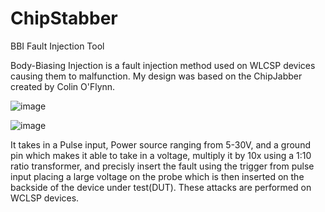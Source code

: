 # ChipStabber
BBI Fault Injection Tool

Body-Biasing Injection is a fault injection method used on WLCSP devices causing them to malfunction. My design was based on the ChipJabber created by Colin O'Flynn.

![image](https://github.com/IsaaccW/ChipStabber/assets/65687558/d72d3f91-7231-44e3-906c-fda8398af076)


![image](https://github.com/IsaaccW/ChipStabber/assets/65687558/7cf5a0ff-58e8-4549-b170-7dfa952b55f8)

It takes in a Pulse input, Power source ranging from 5-30V, and a ground pin which makes it able to take in a voltage, multiply it by 10x using a 1:10 ratio transformer, and precisly insert the fault using the trigger from pulse input placing a large voltage on the probe which is then inserted on the backside of the device under test(DUT). These attacks are performed on WCLSP devices. 
